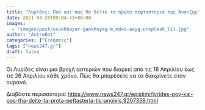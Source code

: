 ```yaml
---
title: "Λυρίδες: Πού και πώς θα δείτε τα πρώτα πεφταστέρια της Άνοιξης"
date: 2021-04-20T09:04:43+00:00
images:
  - "images/post/usukhbayar-gankhuyag-m_mdxo-axyg-unsplash_(1).jpg"
author: "AstroBot"
categories: ["Ειδήσεις"]
tags: ["news247.gr"]
draft: false
---
```


Οι Λυρίδες είναι μια βροχή αστεριών που διαρκεί από τις 16 Απριλίου έως τις 26 Απριλίου κάθε χρόνο. Πώς θα μπορέσετε να τα διακρίνετε στον ουρανό. 

Διαβάστε περισσότερα: https://www.news247.gr/epistimi/lyrides-poy-kai-pos-tha-deite-ta-prota-peftasteria-tis-anoixis.9207359.html
